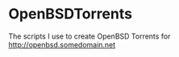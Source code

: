 OpenBSDTorrents
===============

The scripts I use to create OpenBSD Torrents for http://openbsd.somedomain.net

